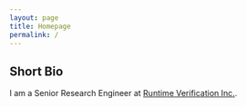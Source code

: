 ```yaml
---
layout: page
title: Homepage
permalink: /
---
```


## Short Bio

I am a Senior Research Engineer at [Runtime Verification Inc.](https://runtimeverification.com).
